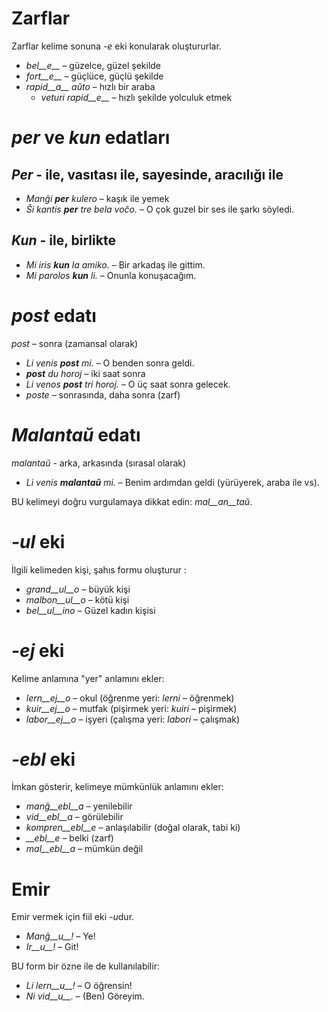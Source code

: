 # Zarflar

Zarflar kelime sonuna *-e* eki konularak oluştururlar.

- *bel__e__*   – güzelce, güzel şekilde
- *fort__e__*  – güçlüce, güçlü şekilde
- *rapid__a__ aŭto*   – hızlı bir araba
	- *veturi rapid__e__*   – hızlı şekilde yolculuk etmek


# *per* ve *kun* edatları

## *Per* - ile, vasıtası ile, sayesinde, aracılığı ile

- *Manĝi __per__ kulero* – kaşık ile yemek
- *Ŝi kantis __per__ tre bela voĉo.* – O çok guzel bir ses ile şarkı söyledi.
 
## *Kun* - ile, birlikte        

- *Mi iris __kun__ la amiko.*    – Bir arkadaş ile gittim.
- *Mi parolos __kun__ li.*       – Onunla konuşacağım.



# *post* edatı

*post* – sonra (zamansal olarak)

- *Li venis __post__ mi.*   – O benden sonra geldi.
- *__post__ du horoj* – iki saat sonra
- *Li venos __post__ tri horoj.* – O üç saat sonra gelecek.
- *poste* – sonrasında, daha sonra (zarf)


# *Malantaŭ* edatı

*malantaŭ* - arka, arkasında (sırasal olarak)

- *Li venis __malantaŭ__ mi.* – Benim ardımdan geldi (yürüyerek, araba ile vs).

BU kelimeyi doğru vurgulamaya dikkat edin: *mal__an__taŭ*.
 
# *-ul* eki

İlgili kelimeden kişi, şahıs formu oluşturur :

- *grand__ul__o*  – büyük kişi
- *malbon__ul__o* – kötü kişi
- *bel__ul__ino*  – Güzel kadın kişisi

 

# *-ej* eki

Kelime anlamına "yer" anlamını ekler:

- *lern__ej__o*  – okul (öğrenme yeri: *lerni* – öğrenmek)
- *kuir__ej__o*  – mutfak (pişirmek yeri: *kuiri* – pişirmek)
- *labor__ej__o* – işyeri (çalışma yeri: *labori* – çalışmak)
 

# *-ebl* eki

İmkan gösterir, kelimeye mümkünlük anlamını ekler:

- *manĝ__ebl__a* – yenilebilir
- *vid__ebl__a* – görülebilir
- *kompren__ebl__e* – anlaşılabilir (doğal olarak, tabi ki)
- *__ebl__e* – belki (zarf)
- *mal__ebl__a* – mümkün değil


# Emir

Emir vermek için fiil eki *-u*dur.

- *Manĝ__u__!*   – Ye!
- *Ir__u__!*   – Git!

BU form bir özne ile de kullanılabilir:

- *Li lern__u__!* – O öğrensin!
- *Ni vid__u__.*  – (Ben) Göreyim.
 

